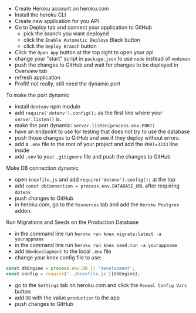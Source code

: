 - Create Heroku account on heroku.com
- Install the heroku CLI
- Create new application for you API
- Go to Deploy tab and connect your application to GitHub
  - pick the branch you want deployed
  - click the `Enable Automatic Deploys` Black button
  - click the `Deploy Branch` button
- Click the `Open App` button at the top right to open your api
- change your "start" script in `package.json` to use `node` instead of `nodemon`
- push the changes to GitHub and wait for changes to be deployed in Overview tab
- refresh application
- Profit! not really, still need the dynamic port

To make the port dynamic

- install `dontenv` npm module
- add `require('dotenv').config();` as the first line where your `server.listen()` is.
- make the port dynamic: `server.listen(process.env.PORT)`
- have an endpoint to use for testing that does not try to use the database
- push those changes to GitHub and see if they deploy without errors.
- add a `.env` file to the root of your project and add the `PORT=3333` line inside
- add `.env` to your `.gitignore` file and push the changes to GitHub

Make DB connection dynamic

- open `knexfile.js` and add `require('dotenv').config();` at the top
- add `const dbConnection = process.env.DATABASE_URL` after requiring `dotenv`
- push changes to GitHub
- in heroku.com, go to the `Resources` tab and add the `Heroku Postgres` addon.

Run Migrations and Seeds on the Production Database

- in the command line run `heroku run knex migrate:latest -a yourappname`
- in the command line run `heroku run knex seed:run -a yourappname`
- add `DB=development` to the local `.env` file
- change your knex config file to use:

```js
const dbEngine = process.env.DB || 'development';
const config = require('../knexfile.js')[dbEngine];
```

- go to the `Settings` tab on heroku.com and click the `Reveal Config Vars` button
- add `DB` with the value `production` to the app
- push changes to GitHub

